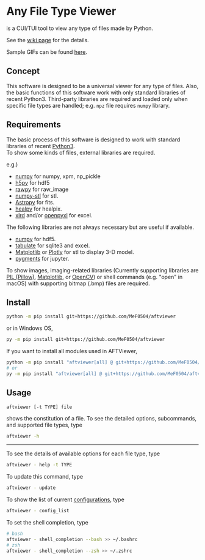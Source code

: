 # Any File Type Viewer

is a CUI/TUI tool to view any type of files made by Python.

See the [wiki page](https://github.com/MeF0504/aftviewer/wiki) for the details.

Sample GIFs can be found [here](samples/gif/README.md).

## Concept

This software is designed to be a universal viewer for any type of files.
Also, the basic functions of this software work with only standard libraries of recent Python3.
Third-party libraries are required and loaded only when specific file types are handled; e.g. `npz` file requires `numpy` library.

## Requirements

The basic process of this software is designed to work with standard libraries of recent [Python3](https://www.python.org/).  
To show some kinds of files, external libraries are required.

e.g.)
- [numpy](https://numpy.org/) for numpy, xpm, np_pickle
- [h5py](https://docs.h5py.org/) for hdf5
- [rawpy](https://letmaik.github.io/rawpy/api/rawpy.RawPy.html) for raw_image
- [numpy-stl](https://pypi.org/project/numpy-stl/) for stl.
- [Astropy](https://www.astropy.org/) for fits.
- [healpy](https://healpy.readthedocs.io/) for healpix.
- [xlrd](https://xlrd.readthedocs.io/en/latest/) and/or [openpyxl](https://openpyxl.readthedocs.io/en/stable/) for excel.

The following libraries are not always necessary but are useful if available.
- [numpy](https://numpy.org/) for hdf5.
- [tabulate](https://pypi.org/project/tabulate/) for sqlite3 and excel.
- [Matplotlib](https://matplotlib.org/) or [Plotly](https://plotly.com/python/) for stl to display 3-D model.
- [pygments](https://pygments.org/) for jupyter.

To show images, imaging-related libraries
(Currently supporting libraries are
[PIL (Pillow)](https://pillow.readthedocs.io/),
[Matplotlib](https://matplotlib.org/),
or [OpenCV](https://pypi.org/project/opencv-python/))
or shell commands (e.g. "open" in macOS) with supporting bitmap (.bmp) files are required.

## Install

```bash
python -m pip install git+https://github.com/MeF0504/aftviewer
```
or in Windows OS,
```bash
py -m pip install git+https://github.com/MeF0504/aftviewer
```

If you want to install all modules used in AFTViewer,
```bash
python -m pip install "aftviewer[all] @ git+https://github.com/MeF0504/aftviewer"
# or
py -m pip install "aftviewer[all] @ git+https://github.com/MeF0504/aftviewer"
```

## Usage
```bash
aftviewer [-t TYPE] file
```
shows the constitution of a file.
To see the detailed options, subcommands, and supported file types, type
```bash
aftviewer -h
```

---
To see the details of available options for each file type, type
```bash
aftviewer - help -t TYPE
```
To update this command, type
```bash
aftviewer - update
```
To show the list of current [configurations](https://github.com/MeF0504/aftviewer/wiki/Customization#parameters), type
```bash
aftviewer - config_list
```
To set the shell completion, type
```bash
# bash
aftviewer - shell_completion --bash >> ~/.bashrc
# zsh
aftviewer - shell_completion --zsh >> ~/.zshrc
```
